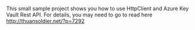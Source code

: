 This small sample project shows you how to use HttpClient and Azure Key Vault Rest API. For details, you may need to go to read here http://thuansoldier.net/?p=7292

